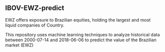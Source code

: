 ## IBOV-EWZ-predict

EWZ offers exposure to Brazilian equities, holding the largest and most liquid companies of Country. 

This repository uses machine learning techniques to analyze historical data between 2000-07-14 and 2018-06-06
to predict the value of the Brazilian market (EWZ)
